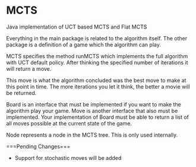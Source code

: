 # MCTS
Java implementation of UCT based MCTS and Flat MCTS

Everything in the main package is related to the algorithm 
itself. The other package is a definition of a game which 
the algorithm can play.

MCTS specifies the method runMCTS which implements the 
full algorithm with UCT default policy. After thinking the
specified number of iterations it will return a move.

This move is what the algorithm concluded was the best move
to make at this point in time. The more iterations you
let it think, the better a movie will be returned.

Board is an interface that must be implemented if you want
to make the algorithm play your game. Move is another 
interface that also must be implemented. Your implementation
of Board must be able to return a list of all moves
possible at the current state of the game.

Node represents a node in the MCTS tree. This is only used
internally.

===Pending Changes===
  * Support for stochastic moves will be added